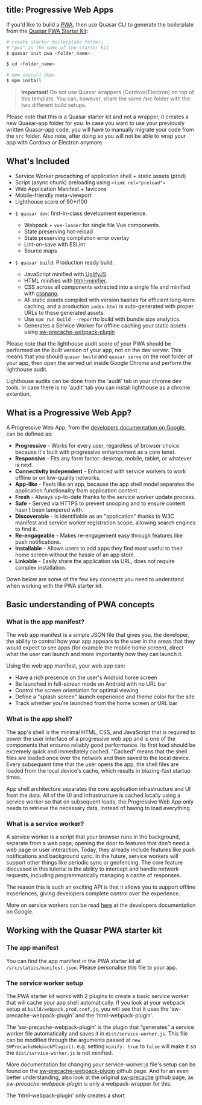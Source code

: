 title: Progressive Web Apps
---
If you'd like to build a [PWA](https://developers.google.com/web/progressive-web-apps/), then use Quasar CLI to generate the boilerplate from the [Quasar PWA Starter Kit](https://github.com/quasarframework/quasar-template-pwa):

``` bash
# create starter boilerplate folder;
# "pwa" is the name of the starter kit
$ quasar init pwa <folder_name>

$ cd <folder_name>

# npm install deps
$ npm install
```

> **Important!**
> Do not use Quasar wrappers (Cordova/Electron) on top of this template.
> You can, however, share the same /src folder with the two different build setups.



Please note that this is a Quasar starter kit and not a wrapper, it creates a new Quasar-app folder for you. In case you want to use your previously written Quasar-app code, you will have to manually migrate your code from the `src` folder. Also note, after doing so you will not be able to wrap your app with Cordova or Electron anymore.

## What's Included

* Service Worker precaching of application shell + static assets (prod)
* Script (async chunk) preloading using `<link rel="preload">`
* Web Application Manifest + favicons
* Mobile-friendly meta-viewport
* Lighthouse score of 90+/100

- `$ quasar dev`: first-in-class development experience.
  - Webpack + `vue-loader` for single file Vue components.
  - State preserving hot-reload
  - State preserving compilation error overlay
  - Lint-on-save with ESLint
  - Source maps

- `$ quasar build`: Production ready build.
  - JavaScript minified with [UglifyJS](https://github.com/mishoo/UglifyJS2).
  - HTML minified with [html-minifier](https://github.com/kangax/html-minifier).
  - CSS across all components extracted into a single file and minified with [cssnano](https://github.com/ben-eb/cssnano).
  - All static assets compiled with version hashes for efficient long-term caching, and a production `index.html` is auto-generated with proper URLs to these generated assets.
  - Use `npm run build --report`to build with bundle size analytics.
  - Generates a Service Worker for offline caching your static assets using [sw-precache-webpack-plugin](https://www.npmjs.com/package/sw-precache-webpack-plugin)
  
Please note that the lighthouse audit score of your PWA should be performed on the built version of your app, not on the dev server. This means that you should `quasar build` and `quasar serve` on the root folder of your app, then open the served url inside Google Chrome and perform the lighthouse audit.

Lighthouse audits can be done from the 'audit' tab in your chrome dev tools. In case there is no 'audit' tab you can install lighthouse as a chrome extention.

## What is a Progressive Web App?

A Progressive Web App, from the [developers documentation on Google](https://developers.google.com/web/fundamentals/codelabs/your-first-pwapp/#what_is_a_progressive_web_app), can be defined as:

- **Progressive** - Works for every user, regardless of browser choice because it's built with progressive enhancement as a core tenet.
- **Responsive** - Fits any form factor: desktop, mobile, tablet, or whatever is next.
- **Connectivity independent** - Enhanced with service workers to work offline or on low-quality networks.
- **App-like** - Feels like an app, because the app shell model separates the application functionality from application content .
- **Fresh** - Always up-to-date thanks to the service worker update process.
- **Safe** - Served via HTTPS to prevent snooping and to ensure content hasn't been tampered with.
- **Discoverable** - Is identifiable as an "application" thanks to W3C manifest and service worker registration scope, allowing search engines to find it.
- **Re-engageable** - Makes re-engagement easy through features like push notifications.
- **Installable** - Allows users to add apps they find most useful to their home screen without the hassle of an app store.
- **Linkable** - Easily share the application via URL, does not require complex installation.

Down below are some of the few key concepts you need to understand when working with the PWA starter kit:

## Basic understanding of PWA concepts

### What is the app manifest?

The web app manifest is a simple JSON file that gives you, the developer, the ability to control how your app appears to the user in the areas that they would expect to see apps (for example the mobile home screen), direct what the user can launch and more importantly how they can launch it.

Using the web app manifest, your web app can:

- Have a rich presence on the user's Android home screen
- Be launched in full-screen mode on Android with no URL bar
- Control the screen orientation for optimal viewing
- Define a "splash screen" launch experience and theme color for the site
- Track whether you're launched from the home screen or URL bar

### What is the app shell?

The app's shell is the minimal HTML, CSS, and JavaScript that is required to power the user interface of a progressive web app and is one of the components that ensures reliably good performance. Its first load should be extremely quick and immediately cached. "Cached" means that the shell files are loaded once over the network and then saved to the local device. Every subsequent time that the user opens the app, the shell files are loaded from the local device's cache, which results in blazing-fast startup times.

App shell architecture separates the core application infrastructure and UI from the data. All of the UI and infrastructure is cached locally using a service worker so that on subsequent loads, the Progressive Web App only needs to retrieve the necessary data, instead of having to load everything.

### What is a service worker?

A service worker is a script that your browser runs in the background, separate from a web page, opening the door to features that don't need a web page or user interaction. Today, they already include features like push notifications and background sync. In the future, service workers will support other things like periodic sync or geofencing. The core feature discussed in this tutorial is the ability to intercept and handle network requests, including programmatically managing a cache of responses.

The reason this is such an exciting API is that it allows you to support offline experiences, giving developers complete control over the experience.

More on service workers can be read [here](https://developers.google.com/web/fundamentals/primers/service-workers/) at the developers documentation on Google.

## Working with the Quasar PWA starter kit

### The app manifest

You can find the app manifest in the PWA starter kit at `/src/statics/manifest.json`. Please personalise this file to your app.

### The service worker setup

The PWA starter kit works with 2 plugins to create a basic service worker that will cache your app shell automatically. If you look at your webpack setup at `build/webpack.prod.conf.js`, you will see that it uses the 'sw-precache-webpack-plugin' and the 'html-webpack-plugin'.

The 'sw-precache-webpack-plugin' is the plugin that “generates” a service worker file automatically and saves it in `dist/service-worker.js`. This file can be modified through the arguments passed at `new SWPrecacheWebpackPlugin()`. e.g. setting `minify: true` to `false` will make it so the `dist/service-worker.js` is not minified.

More documentation for changing your service-worker.js file's setup can be found on the [sw-precache-webpack-plugin](https://github.com/goldhand/sw-precache-webpack-plugin) github page.
And for an even better understanding, also look at the original [sw-precache](https://github.com/GoogleChromeLabs/sw-precache) github page, as *sw-precache-webpack-plugin* is only a webpack-wrapper for this.

The 'html-webpack-plugin' only creates a short <script> inside your index.html file to "register" the service worker!
The script to "register the service worker" is the file that can be found at `build/service-worker-prod.js`. **This is not your service-worker file, only the script to register the service worker!** Adding code meant for inside a service-worker might break your setup.
